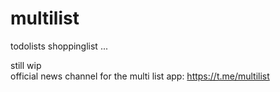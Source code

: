 # multilist
todolists shoppinglist ...

still wip  
official news channel for the multi list app: https://t.me/multilist
